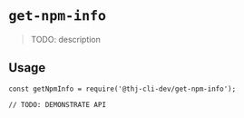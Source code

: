 # `get-npm-info`

> TODO: description

## Usage

```
const getNpmInfo = require('@thj-cli-dev/get-npm-info');

// TODO: DEMONSTRATE API
```
